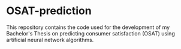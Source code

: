 # OSAT-prediction
This repository contains the code used for the development of my Bachelor's Thesis on predicting consumer satisfaction (OSAT) using artificial neural network algorithms.
